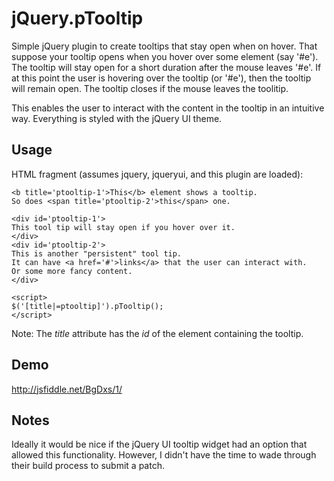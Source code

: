 jQuery.pTooltip
===============

Simple jQuery plugin to create tooltips that stay open when on hover. That
suppose your tooltip opens when you hover over some element (say '#e'). The
tooltip will stay open for a short duration after the mouse leaves '#e'. If at
this point the user is hovering over the tooltip (or '#e'), then the tooltip
will remain open. The tooltip closes if the mouse leaves the toolitip.

This enables the user to interact with the content in the tooltip in an
intuitive way. Everything is styled with the jQuery UI theme.

Usage
-----

HTML fragment (assumes jquery, jqueryui, and this plugin are loaded):

    <b title='ptooltip-1'>This</b> element shows a tooltip.
    So does <span title='ptooltip-2'>this</span> one.

    <div id='ptooltip-1'>
	This tool tip will stay open if you hover over it.
    </div>
    <div id='ptooltip-2'>
	This is another "persistent" tool tip.
	It can have <a href='#'>links</a> that the user can interact with.
	Or some more fancy content.
    </div>

    <script>
	$('[title|=ptooltip]').pTooltip();
    </script>

Note: The *title* attribute has the *id* of the element containing the tooltip.

Demo
----

http://jsfiddle.net/BgDxs/1/


Notes
-----

Ideally it would be nice if the jQuery UI tooltip widget had an option that allowed this functionality.
However, I didn't have the time to wade through their build process to submit a patch.
